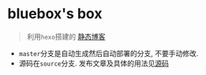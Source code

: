 # bluebox's box

> 利用`hexo`搭建的 [静态博客](https://blueboxh.github.io)

- `master`分支是自动生成然后自动部署的分支, 不要手动修改. 
- 源码在`source`分支. 发布文章及具体的用法见[源码](../README.md)

